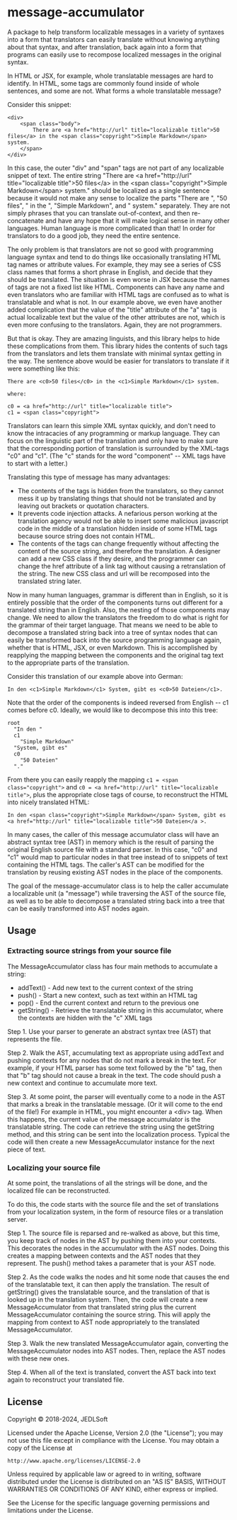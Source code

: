 # message-accumulator

A package to help transform localizable messages in a variety of
syntaxes into a form that
translators can easily translate without knowing anything about
that syntax, and after translation, back again into a form that
programs can easily use to recompose localized messages in the
original syntax.

In HTML or JSX, for example, whole translatable messages are hard to identify.
In HTML, some tags are commonly found inside of whole
sentences, and some are not. What forms a whole translatable
message?

Consider this snippet:

```
<div>
	<span class="body">
	    There are <a href="http://url" title="localizable title">50 files</a> in the <span class="copyright">Simple Markdown</span> system.
	</span>
</div>
```

In this case, the outer "div" and "span" tags are not part of any localizable
snippet of text. The entire string "There are
&lt;a href="http://url" title="localizable title"&gt;50
files&lt;/a&gt; in the &lt;span class="copyright"&gt;Simple Markdown&lt;/span&gt; system."
should be localized as a single sentence because it would not
make any sense to localize the parts "There are ",
"50 files", " in the ", "Simple Markdown", and " system." separately.
They are not simply phrases that you can
translate out-of-context, and then re-concatenate and have
any hope that it will make logical sense in many other languages. Human
language is more complicated than that! In order for translators to do
a good job, they need the entire sentence.

The only problem is that translators
are not so good with programming language syntax and tend to do things
like occasionally translating HTML tag names or attribute values. For example,
they may see a series of CSS class names that forms a short phrase in English,
and decide that they should be translated. The situation is even worse in
JSX because the names of tags are not a fixed list like HTML.
Components can have any name
and even translators who are familiar with HTML tags are confused as to
what is translatable and what is not. In our example above, we even have
another added complication
that the value of the "title" attribute of the "a" tag is actual
localizable text but the value of the other attributes are not, which
is even more confusing to the translators. Again, they are not programmers.

But that is okay. They are amazing linguists, and this library helps to hide
these complications from them. This library hides the contents of such tags
from the translators and lets them translate with minimal syntax
getting in the way. The sentence above would be easier for translators
to translate if it were something like this:

```
There are <c0>50 files</c0> in the <c1>Simple Markdown</c1> system.

where:

c0 = <a href="http://url" title="localizable title">
c1 = <span class="copyright">
```

Translators can learn this simple XML syntax quickly, and don't need to know the
intracacies of any programming or markup language. They
can focus on the linguistic part of the translation
and only have to make sure that the corresponding portion of translation
is surrounded by the XML-tags "c0" and "c1". (The "c" stands for
the word "component" -- XML tags have to start with a letter.)

Translating this type of message has many advantages:

* The contents of the tags is hidden from the
  translators, so they cannot mess it up by translating things that should
  not be translated and by leaving out brackets or quotation characters.
* It prevents code injection attacks. A nefarious person working at the translation
  agency would not be able to insert some malicious javascript code in the
  middle of a translation hidden inside of some HTML tags because source string
  does not contain HTML.
* The contents of the tags can change frequently without affecting the
  content of the source string, and therefore the translation. A designer
  can add a new CSS class if they desire, and the programmer can change
  the href attribute of a link tag without causing a
  retranslation of the string. The new CSS class and url will be
  recomposed into the translated string later.

Now in many human languages, grammar is different than in English, so it is
entirely possible that the order of the components turns out different for
a translated string than in English. Also,
the nesting of those components may change. We need to allow the translators
the freedom to do what is right for the grammar of their target language.
That means we need to be able to decompose a translated string back
into a tree of syntax nodes that can easily be transformed back into
the source programming language again, whether that is HTML, JSX, or
even Markdown. This is accomplished by reapplying the mapping between
the components and the original tag text to the appropriate parts
of the translation.

Consider this translation of our example above into German:

```
In den <c1>Simple Markdown</c1> System, gibt es <c0>50 Dateien</c1>.
```

Note that the order of the components is indeed reversed from English -- c1
comes before c0. Ideally, we would like to decompose this into this tree:

```
root
  "In den "
  c1
    "Simple Markdown"
  "System, gibt es"
  c0
    "50 Dateien"
  "."
```

From there you can easily reapply the mapping `c1 = <span class="copyright">`
and `c0 = <a href="http://url" title="localizable title">`, plus the appropriate
close tags of course, to reconstruct the HTML into nicely translated HTML:

```
In den <span class="copyright">Simple Markdown</span> System, gibt es <a href="http://url" title="localizable title">50 Dateien</a >.
```

In many cases, the caller of
this message accumulator class will have an abstract syntax tree (AST) in memory
which is the result of parsing the original English source file with a
standard parser. In this case,
"c0" and "c1" would map to particular nodes in that tree instead of to snippets
of text containing the HTML tags.
The caller's AST can be modified for the translation by reusing existing AST nodes
in the place of the components.

The goal of the message-accumulator class is to help the caller accumulate
a localizable unit (a "message") while traversing the AST of the source file,
as well as to be able to decompose a translated string back into a tree
that can be easily transformed into AST nodes again.

Usage
-----

### Extracting source strings from your source file

The MessageAccumulator class has four main methods to accumulate a string:

- addText() - Add new text to the current context of the string
- push() - Start a new context, such as text within an HTML tag
- pop() - End the current context and return to the previous one
- getString() - Retrieve the translatable string in this accumulator, where
  the contexts are hidden with the "c" XML tags

Step 1. Use your parser to generate an abstract syntax tree (AST) that represents
the file.

Step 2. Walk the AST, accumulating text as appropriate using addText and pushing
contexts for any nodes that do not mark a break in the text. For example, if
your HTML parser has some text followed by the "b" tag, then that "b" tag should
not cause a break in the text. The code should push a new context and continue
to accumulate more text.

Step 3. At some point, the parser will eventually come to a node
in the AST that marks a break in the translatable message. (Or it will come
to the end of the file!) For example in HTML, you might encounter a &lt;div&gt;
tag. When this happens, the current value of the message accumulator is the
translatable string. The code can retrieve the string using the getString
method, and this string can be sent into the localization process. Typical
the code will then create a new MessageAccumulator instance for the next
piece of text.

### Localizing your source file

At some point, the translations of all the strings will be done, and the
localized file can be reconstructed.

To do this, the code starts with the source file and the set of translations
from your localization system, in the form of resource files or a translation
server.

Step 1. The source file is reparsed and re-walked as above, but this time, you keep
track of nodes in the AST by pushing them into your contexts. This decorates
the nodes in the accumulator with the AST nodes. Doing this creates
a mapping between contexts and the AST nodes that they represent. The push()
method takes a parameter that is your AST node.

Step 2. As the code walks the nodes and hit some node that causes the end of
the translatable text, it can then apply the translation. The result of
getString() gives the translatable source, and the translation of that is
looked up in the translation system. Then, the code will create a new MessageAccumulator
from that translated string plus the current MessageAccumulator containing
the source string. This will apply the mapping from context to AST node
appropriately to the translated MessageAccumulator.

Step 3. Walk the new translated MessageAccumulator again, converting the
MessageAccumulator nodes into AST nodes. Then, replace the AST nodes with
these new ones.

Step 4. When all of the text is translated, convert the AST back into text
again to reconstruct your translated file.

## License

Copyright © 2018-2024, JEDLSoft

Licensed under the Apache License, Version 2.0 (the "License");
you may not use this file except in compliance with the License.
You may obtain a copy of the License at

    http://www.apache.org/licenses/LICENSE-2.0

Unless required by applicable law or agreed to in writing, software
distributed under the License is distributed on an "AS IS" BASIS,
WITHOUT WARRANTIES OR CONDITIONS OF ANY KIND, either express or implied.

See the License for the specific language governing permissions and
limitations under the License.

